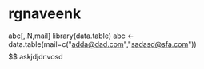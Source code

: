 # rgnaveenk
abc[,.N,mail]
library(data.table)
abc <- data.table(mail=c("adda@dad.com","sadasd@sfa.com"))
$$$$$$$$$$$$$$
askjdjdnvosd
